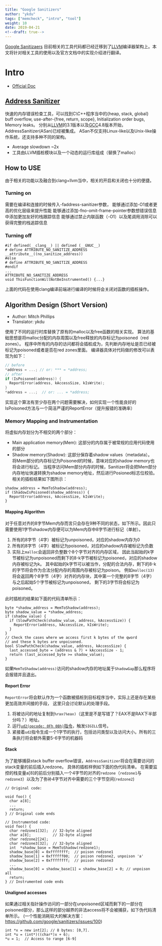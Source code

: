 ```yaml
---
title: "Google Sanitizers"
author: "ykdu"
tags: ["memcheck", "intro", "tool"]
weight: 10
date: 2019-04-21
<!--draft: true-->
---
```


[Google Sanitizaers](https://github.com/kasicass/blog/blob/master/cpp/2019_02_13_google_sanitizers.md)
目前相关的工具代码都已经迁移到了[LLVM](http://llvm.org)编译器架构上。本文将针对相关工具的使用以及官方文档中的实现介绍进行翻译。

<!--more-->

# Intro

- [Official Doc](https://github.com/google/sanitizers/wiki)

## [Address Sanitizer](https://github.com/google/sanitizers/wiki/AddressSanitizer)

快速的内存错误检查工具，可以找到C\C++程序当中的{heap, stack, global} buff overflow, use-after-{free, return, scope},
Initialization order bugs, Memory leaks。
分别从[LLVM](http://llvm.org/)的3.1版本以及[GCC](http://gcc.gnu.org/)4.8版本开始，
AddressSanitizer(ASan)已经被集成。
ASan不仅支持Linux-like以及Unix-like操作系统，还支持多种不同的架构。

- Average slowdown ~2x
- 工具由LLVM插桩模块以及一个动态的运行库组成（替换了malloc）
<!-- - [Algorithm Design](https://github.com/google/sanitizers/wiki/AddressSanitizerAlgorithm) -->
<!-- - [Comparison with Others](https://github.com/google/sanitizers/wiki/AddressSanitizerComparisonOfMemoryTools) -->

## How to USE

由于相关的功能以及融合到clang+llvm当中，相关的开启和关闭也十分的便捷。
<!-- Simply compile and link your program with -faddress-sanitizer flag.  -->
<!-- To get a reasonable performance add -O1 or higher.  -->
<!-- To get nicer stack traces in error messages add -fno-omit-frame-pointer.  -->
<!-- To get perfect stack traces you may need to disable inlining (just use -O1) and [tail call elimination](https://www.geeksforgeeks.org/tail-call-elimination/) (-fno-optimize-sibling-calls). -->

### Turning on 

需要在编译和连接的时候传入-faddress-sanitizer参数，
能够通过添加-O1或者更高的优化层级来提升性能
能够通过添加-fno-omit-frame-pointer参数想错误信息中添加更加友好的栈跟踪信息
能够通过禁止内联函数（-O1）以及尾调用消除可以获得完整的栈追踪信息

### Turning off

```
#if defined(__clang__) || defined (__GNUC__)
# define ATTRIBUTE_NO_SANITIZE_ADDRESS __attribute__((no_sanitize_address))
#else
# define ATTRIBUTE_NO_SANITIZE_ADDRESS
#endif
...
ATTRIBUTE_NO_SANITIZE_ADDRESS
void ThisFunctionWillNotBeInstrumented() {...}
```

上面的代码在使用clang编译前端进行编译的时候将会关闭对函数的插桩操作。

## Algorithm Design (Short Version)

* Author: Mitch Phillips 
* Translator: ykdu

使用了不同的运行时库替换了原有的malloc以及free函数的相关实现。
算法的基础思想是将malloc分配的内存周围以及free释放的内存标记为poisoned（red zones）。
程序中所有的内存的访问都将会插桩成为，先判断内存地址是否已经被标记为poisoned或者是否在red zones里面。
编译器具体对代码做的修改可以表现为如下：
```c++
// before
*address = ...; // or: *** = *address;
// after
if (IsPoisoned(address)) {
  ReportError(address, kAccessSize, kIsWrite);
}
*address = ...;  // or: ... = *address;
```
实现这个算法有至少存在两个问题需要解决，如何实现一个性能良好的IsPoisoned方法与一个简洁严谨的ReportError（提升报错的准确率）


### Memory Mapping and Instrumentation

将虚拟内存划分为不相交的两个部分：

* Main application memory(Mem): 这部分的内存属于被常规的应用代码使用的部分
* Shadow memory(Shadow): 这部分保存着shadow values（metadata）。
将Mem部分的内存标记为Poisoned的时候，意味对应的shadow memory也将会进行标记。
当程序访问Mem部分内存的时候，Sanitizer将会把Mem部分内存地址快速转换为shadow memory地址，然后进行Posioned标志位校验。
相关的插桩结果如下图所示：

```
shadow_address = MemToShadow(address);
if (ShadowIsPoisoned(shadow_address)) {
  ReportError(address, kAccessSize, kIsWrite);
}
```

#### Mapping Algorithm

对于任意对齐的8字节Mem内存而言只会存在9种不同的状态，如下所示。因此只需要使用1字节shadow内存便可以为Mem内存中8字节进行标记（单射）。

1. 所有的8字节（4字）被标记为unpoisoned，对应的shadow内存为0
2. 所有的8字节（4字）被标记为poisoned，对应的shadow内存被标记为负数
3. 实际上`malloc`会返回非负整数个8个字节对齐的内存区域，
因此当起始的k字节被标记为unpoisoned而剩下的8-k字节被标记为poisoned，对应的shadow内存被标记为k。
其中起始的k字节可以被当作，分配的合法内存，剩下的8-k的字节将会作为合法分配内存的周围内存被标记为poison。
例如`malloc(13)`将会返回两个8字节（4字）对齐的内存块，其中第一个完整的8字节（4字）与之后起始5个字节被标记为unpoisoned，
剩下的3字节将会标记为poisoned。

此时插桩的结果如下面的代码清单所示：
```
byte *shadow_address = MemToShadow(address);
byte shadow_value = *shadow_address;
if (shadow_value) {
  if (SlowPathCheck(shadow_value, address, kAccessSize)) {
    ReportError(address, kAccessSize, kIsWrite);
  }
}
// Check the cases where we access first k bytes of the qword
// and these k bytes are unpoisoned.
bool SlowPathCheck(shadow_value, address, kAccessSize) {
  last_accessed_byte = (address & 7) + kAccessSize - 1;
  return (last_accessed_byte >= shadow_value);
}
```

如果`MemToShadow(address)`访问的shadow内存的地址属于`ShadowGap`那么程序将会报错并且退出。

#### Report Error

`ReportError`将会默认作为一个函数被插桩到目标程序当中，实际上还是存在某些更加高效并间接的手段，
这里只会讨论默认的处理手段。

1. 将被访问的地址复制到`%rax(%eax)`（这里是不是写错了？EAX不是RAX下半部分吗？）地址。
2. 运行[`ud2(opcode: 0Fh 0Bh)`指令](https://docs.microsoft.com/en-us/cpp/intrinsics/ud2?view=vs-2019)，触发`SIGILL`信号。
3. 紧接着`ud2`指令生成一个1字节的执行，包括访问类型以及访问大小。所有的三条执行将会额外需要5-6字节的机器码



#### Stack

为了能够捕获stack buffer overflow错误，`AddressSanitizer`将会在需要访问的stack变量的前后插入redzone。
具体的插桩样例如下面的伪代码清单。
在需要监控的栈变量a[8]的前后分别插入一个4字节的对齐的`redzone`（`redzone1`与`redzone3`）以及为了弥补4字节对齐中需要的三个字节空间(`redzone2`)

```
// Original code:

void foo() {
  char a[8];
  ...
  return;
} // Original code ends

// Instrumented code:
void foo() {
  char redzone1[32];  // 32-byte aligned
  char a[8];          // 32-byte aligned
  char redzone2[24];
  char redzone3[32];  // 32-byte aligned
  int  *shadow_base = MemToShadow(redzone1);
  shadow_base[0] = 0xffffffff;  // poison redzone1
  shadow_base[1] = 0xffffff00;  // poison redzone2, unpoison 'a'
  shadow_base[2] = 0xffffffff;  // poison redzone3
  ...
  shadow_base[0] = shadow_base[1] = shadow_base[2] = 0; // unpoison all
  return;
} // Instrumented code ends

```


#### Unaligned accesses

如果通过相关指针操作访问的一部分在unpoisoned区域而剩下的一部分在poisoned部分，那么这样的部分越界的非法access将不会被捕获，如下伪代码清单所示。
(一个性能消耗较大的解决方案： https://github.com/google/sanitizers/issues/100)

```
int *x = new int[2]; // 8 bytes: [0,7].
int *u = (int*)((char*)x + 6);
*u = 1;  // Access to range [6-9]
```
